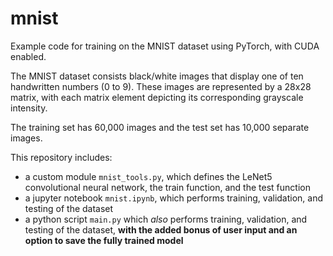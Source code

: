# mnist
Example code for training on the MNIST dataset using PyTorch, with CUDA enabled.

The MNIST dataset consists black/white images that display one of ten handwritten numbers (0 to 9). These images are represented by a 28x28 matrix, with each matrix element depicting its corresponding grayscale intensity.

The training set has 60,000 images and the test set has 10,000 separate images.

This repository includes:
* a custom module `mnist_tools.py`, which defines the LeNet5 convolutional neural network, the train function, and the test function
* a jupyter notebook `mnist.ipynb`, which performs training, validation, and testing of the dataset
* a python script `main.py` which *also* performs training, validation, and testing of the dataset, **with the added bonus of user input and an option to save the fully trained model**
